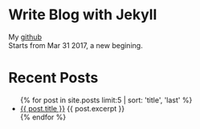 # Write Blog with Jekyll
  My [github](https://github.com/fcharmy)  
  Starts from Mar 31 2017, a new begining.
 
# Recent Posts
<ul>
  {% for post in site.posts limit:5 | sort: 'title', 'last' %}
    <li>
      <a href="{{ site.baseurl }}{{ post.url }}">{{ post.title }}</a>
      {{ post.excerpt }}
    </li>
  {% endfor %}
</ul>
